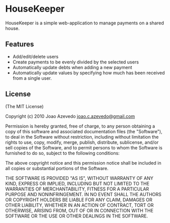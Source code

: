 HouseKeeper
===========

HouseKeeper is a simple web-application to manage payments on a shared house.

Features
--------

  * Add/edit/delete users
  * Create payments to be evenly divided by the selected users
  * Automatically update debts when adding a new payment
  * Automatically update values by specifying how much has been received from a
    single user.

License
-------

(The MIT License)

Copyright (c) 2010 Joao Azevedo <joao.c.azevedo@gmail.com>

Permission is hereby granted, free of charge, to any person obtaining a copy
of this software and associated documentation files (the "Software"), to deal
in the Software without restriction, including without limitation the rights
to use, copy, modify, merge, publish, distribute, sublicense, and/or sell
copies of the Software, and to permit persons to whom the Software is
furnished to do so, subject to the following conditions:

The above copyright notice and this permission notice shall be included in
all copies or substantial portions of the Software.

THE SOFTWARE IS PROVIDED "AS IS", WITHOUT WARRANTY OF ANY KIND, EXPRESS OR
IMPLIED, INCLUDING BUT NOT LIMITED TO THE WARRANTIES OF MERCHANTABILITY,
FITNESS FOR A PARTICULAR PURPOSE AND NONINFRINGEMENT. IN NO EVENT SHALL THE
AUTHORS OR COPYRIGHT HOLDERS BE LIABLE FOR ANY CLAIM, DAMAGES OR OTHER
LIABILITY, WHETHER IN AN ACTION OF CONTRACT, TORT OR OTHERWISE, ARISING FROM,
OUT OF OR IN CONNECTION WITH THE SOFTWARE OR THE USE OR OTHER DEALINGS IN
THE SOFTWARE.